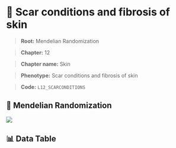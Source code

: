 # 🧪 Scar conditions and fibrosis of skin

> **Root:** Mendelian Randomization

> **Chapter:** 12  

> **Chapter name:** Skin

> **Phenotype:** Scar conditions and fibrosis of skin  

> **Code:** `L12_SCARCONDITIONS`

## 🧬 Mendelian Randomization  

<img src="/MR/Figures/Forward/L12_SCARCONDITIONS.png"/>

## 📊 Data Table

<CsvTableMRF src="/MR/Data/Forward/L12_SCARCONDITIONS.csv"/>
